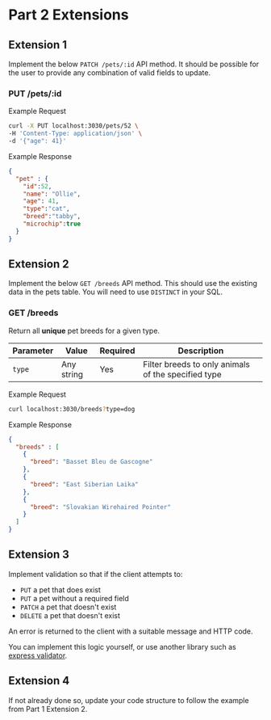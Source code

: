 # Part 2 Extensions

## Extension 1
Implement the below `PATCH /pets/:id` API method. It should be possible for the user to provide any combination of valid fields to update.

### PUT /pets/:id

Example Request
```sh
curl -X PUT localhost:3030/pets/52 \
-H 'Content-Type: application/json' \
-d '{"age": 41}'
```

Example Response
```json
{
  "pet" : {
    "id":52,
    "name": "Ollie", 
    "age": 41, 
    "type":"cat", 
    "breed":"tabby",
    "microchip":true
  }
}
```
## Extension 2

Implement the below `GET /breeds` API method. This should use the existing data in the pets table. You will need to use `DISTINCT` in your SQL.

### GET /breeds
Return all **unique** pet breeds for a given type. 

Parameter | Value | Required | Description
-|-|-|-
`type` |Any string | Yes | Filter breeds to only animals of the specified type

Example Request
```sh
curl localhost:3030/breeds?type=dog
```

Example Response
```json
{
  "breeds" : [
    {
      "breed": "Basset Bleu de Gascogne"
    },
    {
      "breed": "East Siberian Laika"
    },
    {
      "breed": "Slovakian Wirehaired Pointer"
    }
  ]
}
```

## Extension 3
Implement validation so that if the client attempts to:
* `PUT` a pet that does exist
* `PUT` a pet without a required field
* `PATCH` a pet that doesn't exist
* `DELETE` a pet that doesn't exist

An error is returned to the client with a suitable message and HTTP code.

You can implement this logic yourself, or use another library such as [express validator](https://express-validator.github.io/docs/). 

## Extension 4
If not already done so, update your code structure to follow the example from Part 1 Extension 2.